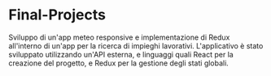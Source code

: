 # Final-Projects
Sviluppo di un'app meteo responsive e implementazione di Redux all'interno di un'app per la ricerca di impieghi lavorativi.
L'applicativo è stato sviluppato utilizzando un'API esterna, e linguaggi quali React per la creazione del progetto, e Redux per la gestione degli stati globali.
